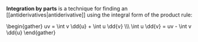 **Integration by parts** is a technique for finding an [[antiderivatives|antiderivative]] using the integral form of the product rule:

\begin{gather}
uv = \int v \dd{u} + \int u \dd{v} \\\\\ \int u \dd{v} = uv - \int v \dd{u}
\end{gather}